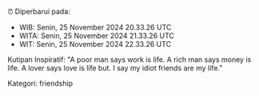 ⏰ Diperbarui pada:
- WIB: Senin, 25 November 2024 20.33.26 UTC
- WITA: Senin, 25 November 2024 21.33.26 UTC
- WIT: Senin, 25 November 2024 22.33.26 UTC

Kutipan Inspiratif:
"A poor man says work is life. A rich man says money is life. A lover says love is life but. I say my idiot friends are my life."


Kategori: friendship

